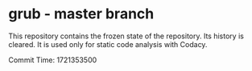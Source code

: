 # grub - master branch

This repository contains the frozen state of the repository.
Its history is cleared. It is used only for static code
analysis with Codacy.

Commit Time: 1721353500